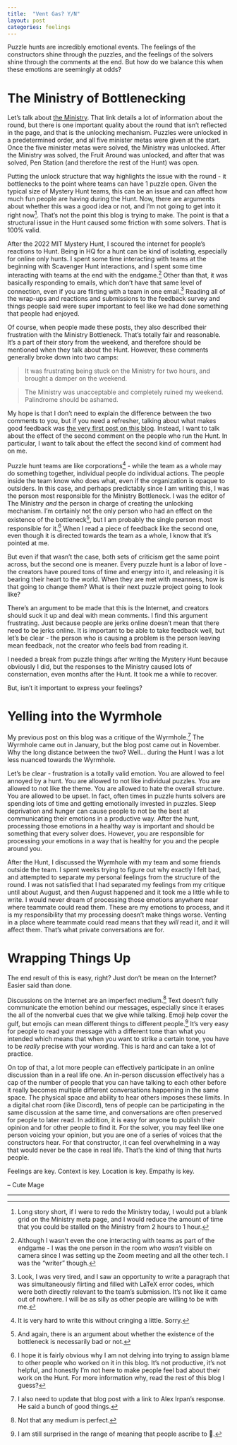 ```yaml
---
title:  "Vent Gas? Y/N"
layout: post
categories: feelings
---
```


Puzzle hunts are incredibly emotional events. The feelings of the constructors shine through the puzzles, and the feelings of the solvers shine through the comments at the end. But how do we balance this when these emotions are seemingly at odds?


# The Ministry of Bottlenecking

Let’s talk about [the Ministry](https://puzzles.mit.edu/2022/round/the-ministry/). That link details a lot of information about the round, but there is one important quality about the round that isn’t reflected in the page, and that is the unlocking mechanism. Puzzles were unlocked in a predetermined order, and all five minister metas were given at the start. Once the five minister metas were solved, the Ministry was unlocked. After the Ministry was solved, the Fruit Around was unlocked, and after that was solved, Pen Station (and therefore the rest of the Hunt) was open.

Putting the unlock structure that way highlights the issue with the round - it bottlenecks to the point where teams can have 1 puzzle open. Given the typical size of Mystery Hunt teams, this can be an issue and can affect how much fun people are having during the Hunt. Now, there are arguments about whether this was a good idea or not, and I’m not going to get into it right now[^1]. That’s not the point this blog is trying to make. The point is that a structural issue in the Hunt caused some friction with some solvers. That is 100% valid.

[^1]: Long story short, if I were to redo the Ministry today, I would put a blank grid on the Ministry meta page, and I would reduce the amount of time that you could be stalled on the Ministry from 2 hours to 1 hour.

After the 2022 MIT Mystery Hunt, I scoured the internet for people’s reactions to Hunt. Being in HQ for a hunt can be kind of isolating, especially for online only hunts. I spent some time interacting with teams at the beginning with Scavenger Hunt interactions, and I spent some time interacting with teams at the end with the endgame.[^2] Other than that, it was basically responding to emails, which don’t have that same level of connection, even if you are flirting with a team in one email.[^4] Reading all of the wrap-ups and reactions and submissions to the feedback survey and things people said were super important to feel like we had done something that people had enjoyed.

[^2]: Although I wasn’t even the one interacting with teams as part of the endgame - I was the one person in the room who *wasn’t* visible on camera since I was setting up the Zoom meeting and all the other tech. I was the “writer”[^3] though.

[^3]: The fact that “writer” is in quotes is my favorite thing on the whole [Credits page](https://puzzles.mit.edu/2022/credits/), and I’m on there a lot.

[^4]: Look, I was very tired, and I saw an opportunity to write a paragraph that was simultaneously flirting and filled with LaTeX error codes, which were both directly relevant to the team’s submission. It’s not like it came out of nowhere. I will be as silly as other people are willing to be with me.

Of course, when people made these posts, they also described their frustration with the Ministry Bottleneck. That’s totally fair and reasonable. It’s a part of their story from the weekend, and therefore should be mentioned when they talk about the Hunt. However, these comments generally broke down into two camps:

> It was frustrating being stuck on the Ministry for two hours, and brought a damper on the weekend.

> The Ministry was unacceptable and completely ruined my weekend. Palindrome should be ashamed.

My hope is that I don’t need to explain the difference between the two comments to you, but if you need a refresher, talking about what makes good feedback was [the very first post on this blog](../giving-feedback/). Instead, I want to talk about the effect of the second comment on the people who run the Hunt. In particular, I want to talk about the effect the second kind of comment had on me.

Puzzle hunt teams are like corporations[^5] - while the team as a whole may do something together, individual people do individual actions. The people inside the team know who does what, even if the organization is opaque to outsiders. In this case, and perhaps predictably since I am writing this, I was the person most responsible for the Ministry Bottleneck. I was the editor of The Ministry _and_ the person in charge of creating the unlocking mechanism. I’m certainly not the only person who had an effect on the existence of the bottleneck[^6], but I am probably the single person most responsible for it.[^7] When I read a piece of feedback like the second one, even though it is directed towards the team as a whole, I know that it’s pointed at me.

[^5]: It is very hard to write this without cringing a little. Sorry. 

[^6]: And again, there is an argument about whether the existence of the bottleneck is necessarily bad or not.

[^7]: I hope it is fairly obvious why I am not delving into trying to assign blame to other people who worked on it in this blog. It’s not productive, it’s not helpful, and honestly I’m not here to make people feel bad about their work on the Hunt. For more information why, read the rest of this blog I guess?

But even if that wasn’t the case, both sets of criticism get the same point across, but the second one is meaner. Every puzzle hunt is a labor of love - the creators have poured tons of time and energy into it, and releasing it is bearing their heart to the world. When they are met with meanness, how is that going to change them? What is their next puzzle project going to look like?

There’s an argument to be made that this is the Internet, and creators should suck it up and deal with mean comments. I find this argument frustrating. Just because people are jerks online doesn’t mean that there need to be jerks online. It is important to be able to take feedback well, but let’s be clear - the person who is causing a problem is the person leaving mean feedback, not the creator who feels bad from reading it.

I needed a break from puzzle things after writing the Mystery Hunt because obviously I did, but the responses to the Ministry caused lots of consternation, even months after the Hunt. It took me a while to recover.

But, isn’t it important to express your feelings?

# Yelling into the Wyrmhole

My previous post on this blog was a critique of the Wyrmhole.[^8] The Wyrmhole came out in January, but the blog post came out in November. Why the long distance between the two? Well… during the Hunt I was a lot less nuanced towards the Wyrmhole.

[^8]: I also need to update that blog post with a link to Alex Irpan’s response. He said a bunch of good things.

Let’s be clear - frustration is a totally valid emotion. You are allowed to feel annoyed by a hunt. You are allowed to not like individual puzzles. You are allowed to not like the theme. You are allowed to hate the overall structure. You are allowed to be upset. In fact, often times in puzzle hunts solvers are spending lots of time and getting emotionally invested in puzzles. Sleep deprivation and hunger can cause people to not be the best at communicating their emotions in a productive way. After the hunt, processing those emotions in a healthy way is important and should be something that every solver does. However, you are responsible for processing your emotions in a way that is healthy for you and the people around you.

After the Hunt, I discussed the Wyrmhole with my team and some friends outside the team. I spent weeks trying to figure out why exactly I felt bad, and attempted to separate my personal feelings from the structure of the round. I was not satisfied that I had separated my feelings from my critique until about August, and then August happened and it took me a little while to write. I would never dream of processing those emotions anywhere near where teammate could read them. These are my emotions to process, and it is my responsibility that my processing doesn’t make things worse. Venting in a place where teammate could read means that they _will_ read it, and it will affect them. That’s what private conversations are for.

# Wrapping Things Up
The end result of this is easy, right? Just don’t be mean on the Internet? Easier said than done.

Discussions on the Internet are an imperfect medium.[^9] Text doesn’t fully communicate the emotion behind our messages, especially since it erases the all of the nonverbal cues that we give while talking. Emoji help cover the gulf, but emojis can mean different things to different people.[^10] It’s very easy for people to read your message with a different tone than what you intended which means that when you want to strike a certain tone, you have to be *really* precise with your wording. This is hard and can take a lot of practice.

[^9]: Not that any medium is perfect.

[^10]: I am still surprised in the range of meaning that people ascribe to 🙂.

On top of that, a lot more people can effectively participate in an online discussion than in a real life one. An in-person discussion effectively has a cap of the number of people that you can have talking to each other before it really becomes multiple different conversations happening in the same space. The physical space and ability to hear others imposes these limits. In a digital chat room (like Discord), tens of people can be participating in the same discussion at the same time, and conversations are often preserved for people to later read. In addition, it is easy for anyone to publish their opinion and for other people to find it. For the solver, you may feel like one person voicing your opinion, but you are one of a series of voices that the constructors hear. For that constructor, it can feel overwhelming in a way that would never be the case in real life. That’s the kind of thing that hurts people.

Feelings are key. Context is key. Location is key. Empathy is key.


–
Cute Mage

---


